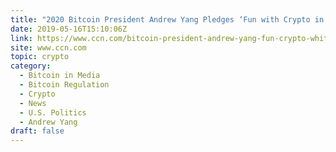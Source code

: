 ```yaml
---
title: "2020 Bitcoin President Andrew Yang Pledges ‘Fun with Crypto in the White House’"
date: 2019-05-16T15:10:06Z
link: https://www.ccn.com/bitcoin-president-andrew-yang-fun-crypto-white-house?utm_medium=RSS&utm_source=hune
site: www.ccn.com
topic: crypto
category:
  - Bitcoin in Media
  - Bitcoin Regulation
  - Crypto
  - News
  - U.S. Politics
  - Andrew Yang
draft: false
---
```

